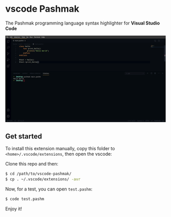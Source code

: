 # vscode Pashmak
The Pashmak programming language syntax highlighter for **Visual Studio Code**

<a href="data/preview.png">
	<img
		src="data/preview.png"
		raw=true
		alt="Pashmak programming language extension for Visual Studio Code preview"
		style="margin-right: 10px;"
	/>
</a>

## Get started
To install this extension manually, copy this folder to `<home>/.vscode/extensions`, then open the vscode:

Clone this repo and then:

```bash
$ cd /path/to/vscode-pashmak/
$ cp . ~/.vscode/extensions/ -avr
```

Now, for a test, you can open `test.pashm`:

```bash
$ code test.pashm
```

Enjoy it!
